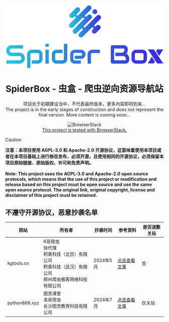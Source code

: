 <p align="center">
  <a href="https://spiderbox.cn/" target="_blank" rel="noopener noreferrer">
    <img width="600px" src="/themes/webstack/static/logo.png" alt="logo">
  </a>
</p>

<h1 align="center">SpiderBox - 虫盒 - 爬虫逆向资源导航站</h1>
<p align="center">
  <a>项目处于初期建设当中，不代表最终版本，更多内容即将到来...</a>
  <br/>
  <a>The project is in the early stages of construction and does not represent the final version. More content is coming soon...</a>
</p>

<p align="center">
  <img src="https://user-images.githubusercontent.com/498917/52569900-852b3080-2e12-11e9-9bd0-f1e256b13e53.png" height="56" alt="BrowserStack">
  <br/>
  <a href="https://www.browserstack.com/open-source">This project is tested with BrowserStack.</a>
</p>

> [!CAUTION]
> **注意：本项目使用 AGPL-3.0 和 Apache-2.0 开源协议，这意味着使用本项目或者在本项目基础上进行修改发布，必须开源，且使用相同的开源协议，必须保留本项目原始链接、原始版权、许可和免责声明。** <br><br>
> **Note: This project uses the AGPL-3.0 and Apache-2.0 open source protocols, which means that the use of this project or modification and release based on this project must be open source and use the same open source protocol. The original link, original copyright, license and disclaimer of this project must be retained.**

## 不遵守开源协议，恶意抄袭名单

| 网站            | 所有者                                                           | 抄袭时间    | 参考资料                                                        | 是否道歉关站 |
|---------------|---------------------------------------------------------------|---------|-------------------------------------------------------------|--------|
| kgtools.cn    | K哥爬虫<br>快代理<br>积善科技（北京）有限公司<br>积善科技（武汉）有限公司<br>郑州爬虫极客网络科技有限公司 | 2024年5月 | [点击查看文章](https://mp.weixin.qq.com/s/7vFpmhvU8-DCONlvlklMTQ) | 否      |
| python666.xyz | 图灵课堂<br>洛哥爬虫<br>长沙图灵教育科技有限公司                                  | 2024年7月 | [点击查看文章](https://mp.weixin.qq.com/s/3s36tg_mI-Dg4pddoi-eEA) | 仅关站    |
